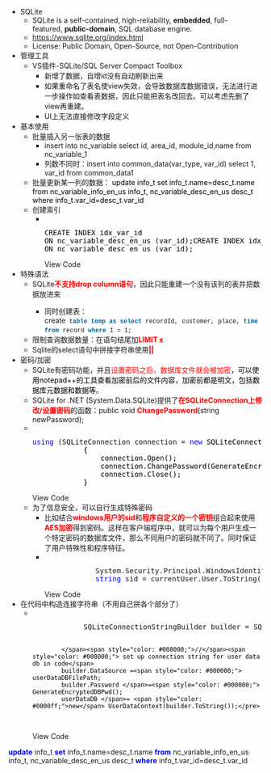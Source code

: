 <ul>
<li>SQLite
<ul>
<li>SQLite is a self-contained, high-reliability,&nbsp;<strong>embedded</strong>, full-featured,&nbsp;<strong>public-domain</strong>, SQL database engine.</li>
<li><a href="https://www.sqlite.org/index.html" target="_blank">https://www.sqlite.org/index.html</a></li>
<li>License:&nbsp;Public Domain, Open-Source, not Open-Contribution</li>
</ul>
</li>
<li>管理工具
<ul>
<li>VS插件-SQLite/SQL Server Compact Toolbox
<ul>
<li>新增了数据，自增id没有自动刷新出来</li>
<li>如果重命名了表名使view失效，会导致数据库数据错误，无法进行进一步操作如查看表数据，因此只能把表名改回去。可以考虑先删了view再重建。</li>
<li>UI上无法直接修改字段定义</li>
</ul>
</li>
</ul>
</li>
<li>基本使用
<ul>
<li>批量插入另一张表的数据
<ul>
<li>insert into nc_variable select id, area_id, module_id,name from nc_variable_1</li>
<li>列数不同时：insert into common_data(var_type, var_id) select 1, var_id from common_data1</li>
</ul>
</li>
<li>批量更新某一列的数据： <span style="color: #000000;">update info_t set info_t.name=desc_t.name from nc_variable_info_en_us info_t, nc_variable_desc_en_us desc_t where info_t.var_id=desc_t.var_id</span></li>
<li>创建索引
<ul>
<li>
<div class="cnblogs_code" onclick="cnblogs_code_show('da0333d9-c0e9-465e-bfa9-424c0a60442a')"><img id="code_img_closed_da0333d9-c0e9-465e-bfa9-424c0a60442a" class="code_img_closed" src="http://images.cnblogs.com/OutliningIndicators/ContractedBlock.gif" alt="" /><img id="code_img_opened_da0333d9-c0e9-465e-bfa9-424c0a60442a" class="code_img_opened" style="display: none;" onclick="cnblogs_code_hide('da0333d9-c0e9-465e-bfa9-424c0a60442a',event)" src="http://images.cnblogs.com/OutliningIndicators/ExpandedBlockStart.gif" alt="" />
<div id="cnblogs_code_open_da0333d9-c0e9-465e-bfa9-424c0a60442a" class="cnblogs_code_hide">
<pre><span style="color: #000000;">CREATE INDEX idx_var_id
ON nc_variable_desc_en_us (var_id);CREATE INDEX idx_var_id
ON nc_variable_desc_en_us (var_id);</span></pre>
</div>
<span class="cnblogs_code_collapse">View Code</span></div>
</li>
</ul>
</li>
</ul>
</li>
<li>特殊语法
<ul>
<li>SQLite<strong><span style="color: #ff0000;">不支持drop column语句</span></strong>，因此只能重建一个没有该列的表并把数据放进来</li>
<ul>
<li>同时创建表：create<span style="box-sizing: border-box; outline: 0px; margin: 0px; padding: 0px; overflow-wrap: break-word; border: none; background-color: inherit; font-family: Consolas, 'Courier New', Courier, mono, serif; font-size: 12px;">&nbsp;</span><span class="keyword" style="box-sizing: border-box; outline: 0px; margin: 0px; padding: 0px; overflow-wrap: break-word; border: none; color: #006699; background-color: inherit; font-weight: bold; font-family: Consolas, 'Courier New', Courier, mono, serif; font-size: 12px;">table</span><span style="box-sizing: border-box; outline: 0px; margin: 0px; padding: 0px; overflow-wrap: break-word; border: none; background-color: inherit; font-family: Consolas, 'Courier New', Courier, mono, serif; font-size: 12px;">&nbsp;</span><span class="keyword" style="box-sizing: border-box; outline: 0px; margin: 0px; padding: 0px; overflow-wrap: break-word; border: none; color: #006699; background-color: inherit; font-weight: bold; font-family: Consolas, 'Courier New', Courier, mono, serif; font-size: 12px;">temp</span><span style="box-sizing: border-box; outline: 0px; margin: 0px; padding: 0px; overflow-wrap: break-word; border: none; background-color: inherit; font-family: Consolas, 'Courier New', Courier, mono, serif; font-size: 12px;">&nbsp;</span><span class="keyword" style="box-sizing: border-box; outline: 0px; margin: 0px; padding: 0px; overflow-wrap: break-word; border: none; color: #006699; background-color: inherit; font-weight: bold; font-family: Consolas, 'Courier New', Courier, mono, serif; font-size: 12px;">as</span><span style="box-sizing: border-box; outline: 0px; margin: 0px; padding: 0px; overflow-wrap: break-word; border: none; background-color: inherit; font-family: Consolas, 'Courier New', Courier, mono, serif; font-size: 12px;">&nbsp;</span><span class="keyword" style="box-sizing: border-box; outline: 0px; margin: 0px; padding: 0px; overflow-wrap: break-word; border: none; color: #006699; background-color: inherit; font-weight: bold; font-family: Consolas, 'Courier New', Courier, mono, serif; font-size: 12px;">select</span><span style="box-sizing: border-box; outline: 0px; margin: 0px; padding: 0px; overflow-wrap: break-word; border: none; background-color: inherit; font-family: Consolas, 'Courier New', Courier, mono, serif; font-size: 12px;">&nbsp;recordId,&nbsp;customer,&nbsp;place,&nbsp;</span><span class="keyword" style="box-sizing: border-box; outline: 0px; margin: 0px; padding: 0px; overflow-wrap: break-word; border: none; color: #006699; background-color: inherit; font-weight: bold; font-family: Consolas, 'Courier New', Courier, mono, serif; font-size: 12px;">time</span><span style="box-sizing: border-box; outline: 0px; margin: 0px; padding: 0px; overflow-wrap: break-word; border: none; background-color: inherit; font-family: Consolas, 'Courier New', Courier, mono, serif; font-size: 12px;">&nbsp;</span><span class="keyword" style="box-sizing: border-box; outline: 0px; margin: 0px; padding: 0px; overflow-wrap: break-word; border: none; color: #006699; background-color: inherit; font-weight: bold; font-family: Consolas, 'Courier New', Courier, mono, serif; font-size: 12px;">from</span><span style="box-sizing: border-box; outline: 0px; margin: 0px; padding: 0px; overflow-wrap: break-word; border: none; background-color: inherit; font-family: Consolas, 'Courier New', Courier, mono, serif; font-size: 12px;">&nbsp;record&nbsp;</span><span class="keyword" style="box-sizing: border-box; outline: 0px; margin: 0px; padding: 0px; overflow-wrap: break-word; border: none; color: #006699; background-color: inherit; font-weight: bold; font-family: Consolas, 'Courier New', Courier, mono, serif; font-size: 12px;">where</span><span style="box-sizing: border-box; outline: 0px; margin: 0px; padding: 0px; overflow-wrap: break-word; border: none; background-color: inherit; font-family: Consolas, 'Courier New', Courier, mono, serif; font-size: 12px;">&nbsp;1&nbsp;= 1;</span></li>
</ul>
<li>限制查询数据数量：在语句结尾加<span style="color: #ff0000;"><strong>LIMIT x</strong></span></li>
<li>Sqlite的select语句中拼接字符串使用<span style="color: #ff0000;"><strong>||</strong></span></li>
</ul>
</li>
<li>密码/加密
<ul>
<li>SQLite有密码功能，并且<span style="color: #ff0000;">设置密码之后，数据库文件就会被加密<span style="color: #000000;">，可以使用notepad++的工具查看加密前后的文件内容，加密前都是明文，包括数据库元数据和数据等</span></span>。</li>
<li>SQLite for .NET (System.Data.SQLite)提供了<strong><span style="color: #ff0000;">在SQLiteConnection上</span><span style="color: #ff0000;"><strong>修改</strong>/设置密码</span></strong>的函数：public void <span style="color: #ff0000;"><strong>ChangePassword</strong></span>(string newPassword);</li>
<li>
<div class="cnblogs_code" onclick="cnblogs_code_show('b3b0e3f2-2cbb-4bd0-85a9-f31de3b5674c')"><img id="code_img_closed_b3b0e3f2-2cbb-4bd0-85a9-f31de3b5674c" class="code_img_closed" src="http://images.cnblogs.com/OutliningIndicators/ContractedBlock.gif" alt="" /><img id="code_img_opened_b3b0e3f2-2cbb-4bd0-85a9-f31de3b5674c" class="code_img_opened" style="display: none;" onclick="cnblogs_code_hide('b3b0e3f2-2cbb-4bd0-85a9-f31de3b5674c',event)" src="http://images.cnblogs.com/OutliningIndicators/ExpandedBlockStart.gif" alt="" />
<div id="cnblogs_code_open_b3b0e3f2-2cbb-4bd0-85a9-f31de3b5674c" class="cnblogs_code_hide">
<pre><span style="color: #0000ff;">using</span> (SQLiteConnection connection = <span style="color: #0000ff;">new</span><span style="color: #000000;"> SQLiteConnection(dbFileConnectionString))
            {
                connection.Open();
                connection.ChangePassword(GenerateEncryptedDBPwd());
                connection.Close();
            }</span></pre>
</div>
<span class="cnblogs_code_collapse">View Code</span></div>
</li>
<li>为了信息安全，可以自行生成特殊密码
<ul>
<li>比如结合<strong><span style="color: #ff0000;">windows用户的sid</span></strong>和<span style="color: #ff0000;"><strong>程序自定义的一个密钥</strong></span>组合起来使用<span style="color: #ff0000;"><strong>AES加密</strong></span>得到密码。这样在客户端程序中，就可以为每个用户生成一个特定密码的数据库文件，那么不同用户的密码就不同了。同时保证了用户特殊性和程序特征。</li>
<li>
<div class="cnblogs_code" onclick="cnblogs_code_show('6b23e996-0fb4-4d9a-8ec8-2d0a053bcc3a')"><img id="code_img_closed_6b23e996-0fb4-4d9a-8ec8-2d0a053bcc3a" class="code_img_closed" src="http://images.cnblogs.com/OutliningIndicators/ContractedBlock.gif" alt="" /><img id="code_img_opened_6b23e996-0fb4-4d9a-8ec8-2d0a053bcc3a" class="code_img_opened" style="display: none;" onclick="cnblogs_code_hide('6b23e996-0fb4-4d9a-8ec8-2d0a053bcc3a',event)" src="http://images.cnblogs.com/OutliningIndicators/ExpandedBlockStart.gif" alt="" />
<div id="cnblogs_code_open_6b23e996-0fb4-4d9a-8ec8-2d0a053bcc3a" class="cnblogs_code_hide">
<pre>            System.Security.Principal.WindowsIdentity currentUser =<span style="color: #000000;"> System.Security.Principal.WindowsIdentity.GetCurrent();
            </span><span style="color: #0000ff;">string</span> sid = currentUser.User.ToString();</pre>
</div>
<span class="cnblogs_code_collapse">View Code</span></div>
</li>
</ul>
</li>
</ul>
</li>
<li>在代码中构造连接字符串（不用自己拼各个部分了）
<ul>
<li>
<div class="cnblogs_code" onclick="cnblogs_code_show('c00e3595-13b9-4c4a-a2f2-93a2357a6393')"><img id="code_img_closed_c00e3595-13b9-4c4a-a2f2-93a2357a6393" class="code_img_closed" src="http://images.cnblogs.com/OutliningIndicators/ContractedBlock.gif" alt="" /><img id="code_img_opened_c00e3595-13b9-4c4a-a2f2-93a2357a6393" class="code_img_opened" style="display: none;" onclick="cnblogs_code_hide('c00e3595-13b9-4c4a-a2f2-93a2357a6393',event)" src="http://images.cnblogs.com/OutliningIndicators/ExpandedBlockStart.gif" alt="" />
<div id="cnblogs_code_open_c00e3595-13b9-4c4a-a2f2-93a2357a6393" class="cnblogs_code_hide">
<pre>            SQLiteConnectionStringBuilder builder = SQLiteFactory.Instance.CreateConnectionStringBuilder() <span style="color: #0000ff;">as</span><span style="color: #000000;"> SQLiteConnectionStringBuilder;

            </span><span style="color: #008000;">//</span><span style="color: #008000;"> set up connection string for user data db in code</span>
            builder.DataSource =<span style="color: #000000;"> userDataDBFilePath;
            builder.Password </span>=<span style="color: #000000;"> GenerateEncryptedDBPwd();
            userDataDB </span>= <span style="color: #0000ff;">new</span> UserDataContext(builder.ToString());</pre>
</div>
<span class="cnblogs_code_collapse">View Code</span></div>
</li>
</ul>
</li>
</ul>
<p><span style="color: #0000ff; font-weight: bold;">update</span> info_t <span style="color: #0000ff; font-weight: bold;">set</span> info_t.name=desc_t.name <span style="color: #0000ff; font-weight: bold;">from</span> nc_variable_info_en_us info_t, nc_variable_desc_en_us desc_t <span style="color: #0000ff; font-weight: bold;">where</span> info_t.var_id=desc_t.var_id</p>